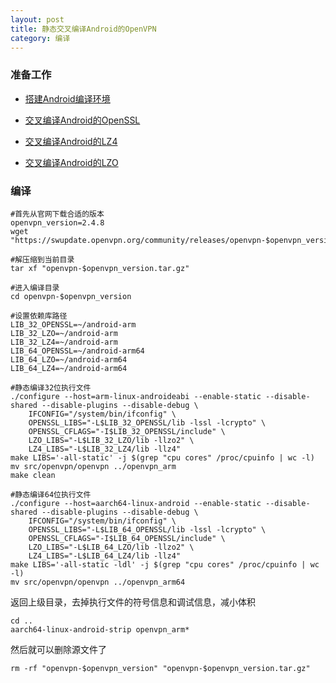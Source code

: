 ```yaml
---
layout: post
title: 静态交叉编译Android的OpenVPN
category: 编译
---
```


### 准备工作
- [搭建Android编译环境][android-environment]

- [交叉编译Android的OpenSSL][android-openssl]

- [交叉编译Android的LZ4][android-lz4]

- [交叉编译Android的LZO][android-lzo]


### 编译
```shell
#首先从官网下载合适的版本
openvpn_version=2.4.8
wget "https://swupdate.openvpn.org/community/releases/openvpn-$openvpn_version.tar.gz"

#解压缩到当前目录
tar xf "openvpn-$openvpn_version.tar.gz"

#进入编译目录
cd openvpn-$openvpn_version

#设置依赖库路径
LIB_32_OPENSSL=~/android-arm
LIB_32_LZO=~/android-arm
LIB_32_LZ4=~/android-arm
LIB_64_OPENSSL=~/android-arm64
LIB_64_LZO=~/android-arm64
LIB_64_LZ4=~/android-arm64

#静态编译32位执行文件
./configure --host=arm-linux-androideabi --enable-static --disable-shared --disable-plugins --disable-debug \
	IFCONFIG="/system/bin/ifconfig" \
	OPENSSL_LIBS="-L$LIB_32_OPENSSL/lib -lssl -lcrypto" \
	OPENSSL_CFLAGS="-I$LIB_32_OPENSSL/include" \
	LZO_LIBS="-L$LIB_32_LZO/lib -llzo2" \
	LZ4_LIBS="-L$LIB_32_LZ4/lib -llz4"
make LIBS='-all-static' -j $(grep "cpu cores" /proc/cpuinfo | wc -l)
mv src/openvpn/openvpn ../openvpn_arm
make clean

#静态编译64位执行文件
./configure --host=aarch64-linux-android --enable-static --disable-shared --disable-plugins --disable-debug \
	IFCONFIG="/system/bin/ifconfig" \
	OPENSSL_LIBS="-L$LIB_64_OPENSSL/lib -lssl -lcrypto" \
	OPENSSL_CFLAGS="-I$LIB_64_OPENSSL/include" \
	LZO_LIBS="-L$LIB_64_LZO/lib -llzo2" \
	LZ4_LIBS="-L$LIB_64_LZ4/lib -llz4"
make LIBS='-all-static -ldl' -j $(grep "cpu cores" /proc/cpuinfo | wc -l)
mv src/openvpn/openvpn ../openvpn_arm64
```

返回上级目录，去掉执行文件的符号信息和调试信息，减小体积
```shell
cd ..
aarch64-linux-android-strip openvpn_arm*
```

然后就可以删除源文件了
```shell
rm -rf "openvpn-$openvpn_version" "openvpn-$openvpn_version.tar.gz"
```

[android-environment]: /编译/2019/11/22/android-environment.html
[android-openssl]: /编译/2019/11/22/android-openssl.html
[android-lzo]: /编译/2019/11/23/android-lzo.html
[android-lz4]: /编译/2019/11/23/android-lz4.html
